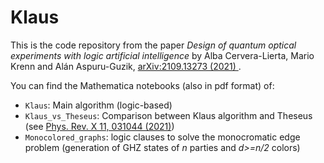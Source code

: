 # Klaus

This is the code repository from the paper *Design of quantum optical experiments with logic artificial intelligence* by Alba Cervera-Lierta, Mario Krenn and Alán Aspuru-Guzik, [arXiv:2109.13273 (2021)
](https://arxiv.org/abs/2109.13273).

You can find the Mathematica notebooks (also in pdf format) of:

- `Klaus`: Main algorithm (logic-based)
- `Klaus_vs_Theseus`: Comparison between Klaus algorithm and Theseus (see [Phys. Rev. X 11, 031044 (2021)](https://journals.aps.org/prx/abstract/10.1103/PhysRevX.11.031044))
- `Monocolored_graphs`: logic clauses to solve the monocromatic edge problem (generation of GHZ states of *n* parties and *d>=n/2* colors)